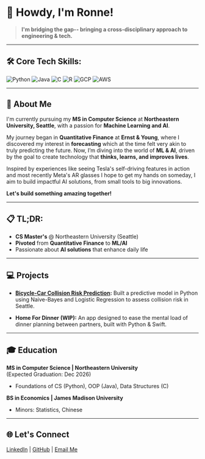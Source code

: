 # 👋 Howdy, I'm Ronne! 

> **I'm bridging the gap-- bringing a cross-disciplinary approach to engineering & tech.**

---

## 🛠️ Core Tech Skills:
![Python](https://img.shields.io/badge/Python-3776AB?style=for-the-badge&logo=python&logoColor=white) 
![Java](https://img.shields.io/badge/Java-ED8B00?style=for-the-badge&logo=java&logoColor=white)
![C](https://img.shields.io/badge/C-00599C?style=for-the-badge&logo=c&logoColor=white)
![R](https://img.shields.io/badge/R-276DC3?style=for-the-badge&logo=r&logoColor=white)
![GCP](https://img.shields.io/badge/GCP-4285F4?style=for-the-badge&logo=google-cloud&logoColor=white) 
![AWS](https://img.shields.io/badge/AWS-232F3E?style=for-the-badge&logo=amazon-aws&logoColor=white)

---

## 🚀 About Me

I'm currently pursuing my **MS in Computer Science** at **Northeastern University, Seattle**, with a passion for **Machine Learning and AI**. 

My journey began in **Quantitative Finance** at **Ernst & Young**, where I discovered my interest in **forecasting** which at the time felt very akin to truly predicting the future. Now, I’m diving into the world of **ML & AI**, driven by the goal to create technology that **thinks, learns, and improves lives**. 

Inspired by experiences like seeing Tesla's self-driving features in action and most recently Meta's AR glasses I hope to get my hands on someday, I aim to build impactful AI solutions, from small tools to big innovations. 

**Let's build something amazing together!**

---

## 📋 TL;DR:
- **CS Master's** @ Northeastern University (Seattle) 
- **Pivoted** from **Quantitative Finance** to **ML/AI**
- Passionate about **AI solutions** that enhance daily life

---

## 💻 Projects

- **[Bicycle-Car Collision Risk Prediction](https://github.com/JosephMinSong/5002_Project):** Built a predictive model in Python using Naive-Bayes and Logistic Regression to assess collision risk in Seattle.

- **Home For Dinner (WIP):** An app designed to ease the mental load of dinner planning between partners, built with Python & Swift.

---


## 🎓 Education

**MS in Computer Science | Northeastern University**  
(Expected Graduation: Dec 2026)  
- Foundations of CS (Python), OOP (Java), Data Structures (C)

**BS in Economics | James Madison University**  
- Minors: Statistics, Chinese

---

## 🌐 Let's Connect
[LinkedIn](https://linkedin.com/in/ronne-kent) | [GitHub](https://github.com/ronne-k) | [Email Me](mailto:kent.r@northeastern.edu)
